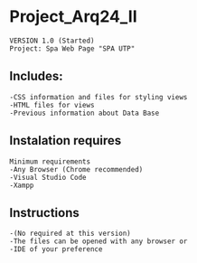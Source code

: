 # Project_Arq24_II

	VERSION 1.0 (Started)
	Project: Spa Web Page "SPA UTP"
	
## Includes:
	-CSS information and files for styling views
	-HTML files for views
	-Previous information about Data Base
	

## Instalation requires

	Minimum requirements
	-Any Browser (Chrome recommended)
	-Visual Studio Code
	-Xampp
## Instructions

	-(No required at this version)
	-The files can be opened with any browser or
	-IDE of your preference

	
